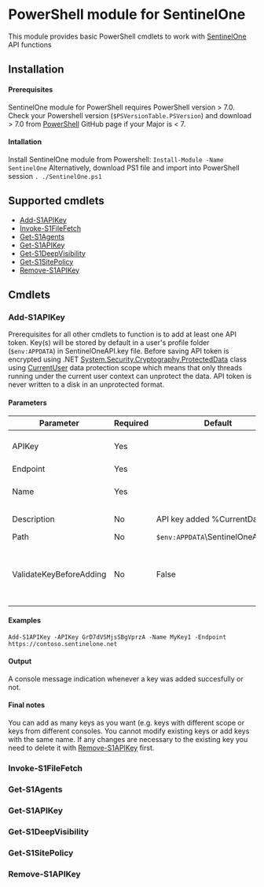 # PowerShell module for SentinelOne

This module provides basic PowerShell cmdlets to work with [SentinelOne](https://www.sentinelone.com/) API functions

## Installation

#### Prerequisites
SentinelOne module for PowerShell requires PowerShell version > 7.0. Check your Powershell version (`$PSVersionTable.PSVersion`) and download > 7.0 from [PowerShell](https://github.com/PowerShell/PowerShell) GitHub page if your Major is < 7.

#### Intallation
Install SentinelOne module from Powershell: `Install-Module -Name SentinelOne`
Alternatively, download PS1 file and import into PowerShell session `. ./SentinelOne.ps1`

## Supported cmdlets
- [Add-S1APIKey](#Add-S1APIKey)
- [Invoke-S1FileFetch](#Invoke-S1FileFetch)
- [Get-S1Agents](#Get-S1Agents)
- [Get-S1APIKey](#Get-S1APIKey)
- [Get-S1DeepVisibility](#Get-S1DeepVisibility)
- [Get-S1SitePolicy](#Get-S1SitePolicy)
- [Remove-S1APIKey](#Remove-S1APIKey)

## Cmdlets
### Add-S1APIKey
Prerequisites for all other cmdlets to function is to add at least one API token. Key(s) will be stored by default in a user's profile folder (`$env:APPDATA`) in SentinelOneAPI.key file. Before saving API token is encrypted using .NET [System.Security.Cryptography.ProtectedData](https://docs.microsoft.com/en-us/dotnet/api/system.security.cryptography.protecteddata?view=dotnet-plat-ext-5.0) class using [CurrentUser](https://docs.microsoft.com/en-us/dotnet/api/system.security.cryptography.dataprotectionscope?view=dotnet-plat-ext-5.0)  data protection scope which means that only threads running under the current user context can unprotect the data. API token is never written to a disk in an unprotected format.
#### Parameters
|Parameter|Required|Default|Description|Example
|--|--|--|--|--|
|APIKey|Yes||Secret API key (token) generated with SentinelOne console|GrD7dVSMjsSBgVprzA
|Endpoint|Yes||SentinelOne console URL|https://contoso.sentinelone.net
|Name|Yes||Shortcut to the API key, will be referenced in all other cmdlets|MyKey1
|Description|No|API key added %CurrentDate%|Any text you'd like to save along with the key|Key provided by XYZ, expiries DD.MM.YYYY
|Path|No|`$env:APPDATA`\SentinelOneAPI.key|Path to the encrypted file|C:\Folder\mykeys.api
|ValidateKeyBeforeAdding|No|False|Switch to validate added API key before saving. Validation happens by executing /web/api/v2.1/users/api-token-details
#### Examples
`Add-S1APIKey -APIKey GrD7dVSMjsSBgVprzA -Name MyKey1 -Endpoint https://contoso.sentinelone.net`
#### Output
A console message indication whenever a key was added succesfully or not.
#### Final notes
You can add as many keys as you want (e.g. keys with different scope or keys from different consoles.
You cannot modify existing keys or add keys with the same name. If any changes are necessary to the existing key you need to delete it with [Remove-S1APIKey](#Remove-S1APIKey) first.


### Invoke-S1FileFetch

### Get-S1Agents

### Get-S1APIKey

### Get-S1DeepVisibility

### Get-S1SitePolicy

### Remove-S1APIKey
